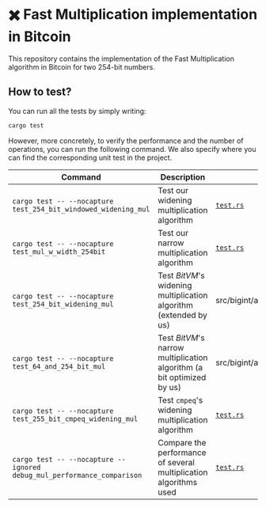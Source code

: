# :heavy_multiplication_x: Fast Multiplication implementation in Bitcoin

This repository contains the implementation of the Fast Multiplication algorithm in Bitcoin for two
254-bit numbers.

## How to test?

You can run all the tests by simply writing:

```bash
cargo test
```

However, more concretely, to verify the performance and the number of operations, you can run the following command. We also
specify where you can find the corresponding unit test in the project.

| Command | Description | Location |
| --- | --- | --- |
| `cargo test -- --nocapture test_254_bit_windowed_widening_mul` | Test our widening multiplication algorithm | [`test.rs`](src/bigint/arithmetics/test.rs#L517) |
| `cargo test -- --nocapture test_mul_w_width_254bit` | Test our narrow multiplication algorithm | [`test.rs`](src/bigint/arithmetics/test.rs#L487) |
| `cargo test -- --nocapture test_254_bit_widening_mul` | Test _BitVM_'s widening multiplication algorithm (extended by us) | src/bigint/arithmetics/test.rs#L457 |
| `cargo test -- --nocapture test_64_and_254_bit_mul` | Test _BitVM_'s narrow multiplication algorithm (a bit optimized by us) | src/bigint/arithmetics/test.rs#L414 |
| `cargo test -- --nocapture test_255_bit_cmpeq_widening_mul` | Test `cmpeq`'s widening multiplication algorithm | [`test.rs`](src/bigint/cmpeq/test.rs#L56) |
| `cargo test -- --nocapture --ignored debug_mul_performance_comparison` | Compare the performance of several multiplication algorithms used | [`test.rs`](src/bigint/performance.rs#L14) |
